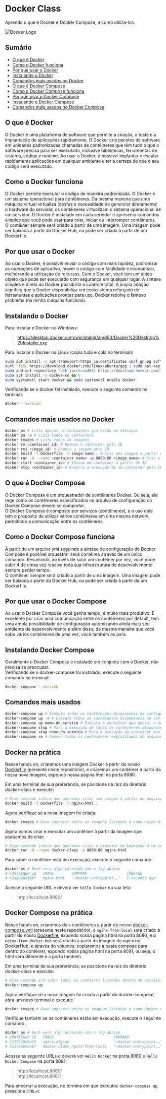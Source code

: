 # Docker Class
Aprenda o que é Docker e Docker Compose, e como utilizá-los.

![Docker Logo](./assets/docker.png)

## Sumário
* [O que é Docker](#o-que-é-docker)
* [Como o Docker funciona](#como-o-docker-funciona)
* [Por que usar o Docker](#por-que-usar-o-docker)
* [Instalando o Docker](#instalando-o-docker)
* [Comandos mais usados no Docker](#comandos-mais-usados-no-docker)
* [O que é Docker Compose](#o-que-é-docker-compose)
* [Como o Docker Compose funciona](#como-o-docker-compose-funciona)
* [Por que usar o Docker Compose](#por-que-usar-o-docker-compose)
* [Instalando o Docker Compose](#instalando-o-docker-compose)
* [Comandos mais usados no Docker Compose](#comandos-mais-usados-no-docker-compose)

## O que é Docker
O Docker é uma plataforma de software que permite a criação, o teste e a implantação de aplicações rapidamente. O Docker cria pacotes de software em unidades padronizadas chamadas de contêineres que têm tudo o que o software precisa para ser executado, inclusive bibliotecas, ferramentas de sistema, código e runtime. Ao usar o Docker, é possível implantar e escalar rapidamente aplicações em qualquer ambiente e ter a certeza de que o seu código será executado.

## Como o Docker funciona
O Docker permite executar o código de maneira padronizada. O Docker é um sistema operacional para contêineres. Da mesma maneira que uma máquina virtual virtualiza (desfaz a necessidade de gerenciar diretamente) o hardware do servidor, os contêineres virtualizam o sistema operacional de um servidor. O Docker é instalado em cada servidor e apresenta comandos simples que você pode usar para criar, iniciar ou interromper contêineres.  
O contêiner sempre será criado à partir de uma imagem. Uma imagem pode ser baixada à partir do Docker Hub, ou pode ser criada à partir de um Dockerfile.

## Por que usar o Docker
Ao usar o Docker, é possível enviar o código com mais rapidez, padronizar as operações de aplicativo, mover o código com facilidade e economizar, melhorando a utilização de recursos. Com o Docker, você tem um único objeto que pode ser executado com segurança em qualquer lugar. A sintaxe simples e direta do Docker possibilita o controle total. A ampla adoção significa que o Docker disponibiliza um ecossistema reforçado de ferramentas e aplicações prontas para uso. Docker resolve o famoso problema (na minha máquina funciona).

## Instalando o Docker
Para instalar o Docker no Windows:
> https://desktop.docker.com/win/stable/amd64/Docker%20Desktop%20Installer.exe

Para instalar o Docker no Linux (copia tudo e cola no terminal):
```bash
sudo apt install -y apt-transport-https ca-certificates curl gnupg software-properties-common && \
curl -fsSL https://download.docker.com/linux/ubuntu/gpg | sudo apt-key add - && \
sudo add-apt-repository "deb [arch=amd64] https://download.docker.com/linux/ubuntu bionic stable" && \
sudo apt install -y docker-ce && \
sudo systemctl start docker && sudo systemctl enable docker
```

Verificando se o docker foi instalado, execute o seguinte comando no terminal:
```bash
docker --version
```

## Comandos mais usados no Docker
```bash
docker ps # Lista apenas os containers que estão em execução
docker ps -a # Lista todos os containers
docker images # Lista todas as imagens
docker rm <container_id> # Remove o container pelo ID
docker rmi <image_id> # Remove a imagem pelo ID
docker build -f Dockerfile -t image-name . # Cria uma imagem a partir de um Dockerfile, a flag -f indica o caminho do arquivo Dockerfile e a flag -t a tag(nome) da imagem, o ponto ao final representa o contexto em que ela deve ser buildada, ou seja, a partir da pasta em que está localizada
docker run -d --name <container_name> -p 8080:80 <image_name> # Cria e executa um contẽiner a partir de uma imagem. A flag -d indica que será executado em background e a flag -p faz o roteamento da porta
docker start <container_id> # Inicia um container a partir do ID
docker stop <container_id> # Encerra a execução de um container pelo ID
```

## O que é Docker Compose
O Docker Compose é um orquestrador de contêineres Docker. Ou seja, ele rege como os contêineres específicados no arquivo de configuração do Docker Compose devem se comportar.  
O Docker Compose é composto por serviços (contêineres), e o uso dele tem o propósito de utilizar vários contêineres em uma mesma network, permitindo a comunicação entre os contêineres.

## Como o Docker Compose funciona
À partir de um arquivo yml seguindo a sintáxe de configuração do Docker Compose é possível orquestrar seus contêires através de um único comando. Resumindo, ao invés de subir um contêiner por vez, você pode subir 4 de umas vez resolve toda sua infraestrutura de desenvolvimento sempre perder tempo.  
O contêiner sempre será criado à partir de uma imagem. Uma imagem pode ser baixada à partir do Docker Hub, ou pode ser criada à partir de um Dockerfile.

## Por que usar o Docker Compose
Ao usar o Docker Compose você ganha tempo, é muito mais produtivo. É excelente por criar uma comunicação entre os contêineres por default, tem uma ampla possibilidade de configuração automizando ainda mais seu ambiente de desenvolvimento e além disso, da mesma maneira que você sobe vários contêineres de uma vez, vocẽ também os para.

## Instalando Docker Compose
Geralmente o Docker Compose é instalado em conjunto com o Docker, não precisa se preocupar.  
Verificando se o docker-compose foi instalado, execute o seguinte comando no terminal:
```bash
docker-compose --version
```

## Comandos mais usados
```bash
docker-compose up # Executa todos os contêineres disponíveis na configuração do arquivo
docker-compose up -d # Executa todos os contêineres disponíveis na configuração do arquivo, porém, executa em background, não lockando o terminal
docker-compose up nome-do-servico # Executa o contêiner que possui o nome passado como parâmetro
docker-compose stop # Para a execução de todos os contêineres disponíveis na configuração do arquivo
docker-compose stop nome-do-servico # Para a execução do contêiner que possui o nome passado como parâmetro
docker-compose rm # Remove todos os contêineres explicítados no arquivo
```

## Docker na prática
Nesse hands on, criaremos uma imagem Docker à partir do nosso [Dockerfile](./Dockerfile) (presente neste repositório), e criaremos um contêiner a partir da nossa nova imagem, expondo nossa página html na porta 8080.  

Em uma terminal de sua preferência, se posicione na raiz do diretório docker-class e execute:
```bash
# Esse comando indica que queremos criar uma imagem à partir do arquivo Dockerfile com a tag nginx-html, indicando o contexto atual através do (.)
docker build -f Dockerfile -t nginx-html .
```

Agora verifique se a nova imagem foi criada:
```bash
docker images # Deve aparecer entre as imagens listadas o nome nginx-html
```

Agora vamos criar e executar um contêiner à partir da imagem que acabamos de criar:
```bash
# Esse comando indica que queremos criar e executar em background um contêiner com o nome docker-class à partir da imagem que criamos à pouco
docker run -d --name docker-class -p 8080:80 nginx-html
```

Para saber o contêiner está em execução, execute o seguinte comando:
```bash
docker ps # Você verá algo parecido com o log abaixo
# CONTAINER ID   IMAGE        COMMAND                  CREATED         STATUS         PORTS                                   NAMES
# c2a8068d1bbf   nginx-html   "/docker-entrypoint.…"   5 seconds ago   Up 2 seconds   0.0.0.0:8080->80/tcp, :::8080->80/tcp   docker-class
```

Acesse a seguinte URL e deverá ver `Hello Docker` na sua tela:
> http://localhost:8080/

## Docker Compose na prática
Nesse hands on, criaremos dois contêineres à partir do nosso [docker-compose.yml](./docker-compose.yml) (presente neste repositório), o `nginx-from-local` será criado à partir do nosso [Dockerfile](./Dockerfile), expondo nossa página html na porta 8080, e o `nginx-from-docker-hub` será criado à partir da imagem do nginx no DockerHub, e através do volumes, copiaremos a pasta compose para dentro do contêiner, expondo nossa página html na porta 8081, ou seja, o html será diferente e a porta também.  

Em uma terminal de sua preferência, se posicione na raiz do diretório docker-class e execute:
```bash
# Esse comando irá subir todos os contêires listados dentro de services no arquivo docker-compose.yml
docker-compose up
```

Agora verifique se a nova imagem foi criada a partir do docker-compose, abra um novo terminal e execute:
```bash
docker images # Deve aparecer entre as imagens listadas o nome docker-class_nginx-from-local
```

Verifique também se os contêineres estão em execução, execute o seguinte comando:
```bash
docker ps # Você verá algo parecido com o log abaixo
# CONTAINER ID   IMAGE                           COMMAND                  CREATED         STATUS          PORTS                                   NAMES
# 3177349d6e23   nginx:alpine                    "/docker-entrypoint.…"   5 minutes ago   Up 37 seconds   0.0.0.0:8081->80/tcp, :::8081->80/tcp   nginx-from-docker-hub
# 5a1750e92a67   docker-class_nginx-from-local   "/docker-entrypoint.…"   5 minutes ago   Up 37 seconds   0.0.0.0:8080->80/tcp, :::8080->80/tcp   nginx-from-local

```

Acesse as seguinte URLs e deverá ver `Hello Docker` na porta 8080 e `Hello Docker Compose` na porta 8081:
> http://localhost:8080/  
> http://localhost:8081/

Para encerrar a execução, no termina em que executou `docker-compose up`, pressione `CTRL+C`
